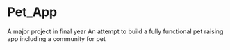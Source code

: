 # Pet_App

A major project in final year
An attempt to build a fully functional pet raising app including a community for pet
